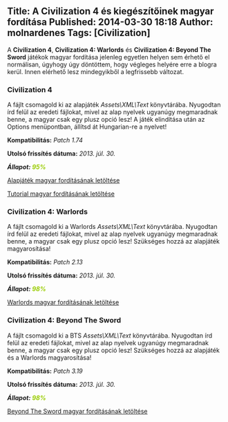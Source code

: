 Title: A Civilization 4 és kiegészítőinek magyar fordítása
Published: 2014-03-30 18:18
Author: molnardenes
Tags: [Civilization]
---

A **Civilization 4**, **Civilization 4: Warlords** és **Civilization 4:
Beyond The Sword** játékok magyar fordítása jelenleg egyetlen helyen sem
érhető el normálisan, úgyhogy úgy döntöttem, hogy végleges helyére erre
a blogra kerül. Innen elérhető lesz mindegyikből a legfrissebb változat.

### Civilization 4

A fájlt csomagold ki az alapjáték *Assets\XML\Text* könyvtárába.
Nyugodtan írd felül az eredeti fájlokat, mivel az alap nyelvek ugyanúgy
megmaradnak benne, a magyar csak egy plusz opció lesz! A játék
elindítása után az Options menüpontban, állítsd át Hungarian-re a
nyelvet!

**Kompatibilitás:** *Patch 1.74*

**Utolsó frissítés dátuma:** *2013. júl. 30.*

***Állapot: <span style="color: #99cc00;">95%</span>***

[Alapjáték magyar fordításának
letöltése](https://mega.nz/#!365THawY!DgY1M39Brnjh5OcN3cZ97w58rE3hV8TAaEegSYAobLI "Alapjáték magyar fordítása")

[Tutorial magyar fordításának
letöltése](https://mega.nz/#!W7wzzYDB!s1tWyXGMbMqlGIuG5eBAKNZUL_4_yCHZRriqQNmMRk0 "Tutorial magyar fordítása")

### Civilization 4: Warlords

A fájlt csomagold ki a Warlords *Assets\XML\Text* könyvtárába.
Nyugodtan írd felül az eredeti fájlokat, mivel az alap nyelvek ugyanúgy
megmaradnak benne, a magyar csak egy plusz opció lesz! Szükséges hozzá
az alapjáték magyarosítása!

**Kompatibilitás:** *Patch 2.13*

**Utolsó frissítés dátuma:** *2013. júl. 30.*

***Állapot: <span style="color: #99cc00;">98%</span>***

[Warlords magyar fordításának
letöltése](https://mega.nz/#!nyohiKAK!-vJtdbZNjWHjxb5IDlZ2LBfdswc7ZKh9W422-yq4LZQ "Warlords magyar fordítása")

### Civilization 4: Beyond The Sword

A fájlt csomagold ki a BTS *Assets\XML\Text* könyvtárába. Nyugodtan
írd felül az eredeti fájlokat, mivel az alap nyelvek ugyanúgy
megmaradnak benne, a magyar csak egy plusz opció lesz! Szükséges hozzá
az alapjáték és a Warlords magyarosítása!

**Kompatibilitás:** *Patch 3.19*

**Utolsó frissítés dátuma:** *2013. júl. 30.*

***Állapot: <span style="color: #99cc00;">98%</span>***

[Beyond The Sword magyar fordításának
letöltése](https://mega.nz/#!HzxTkSYA!hf2PdQzoOGBzEnwgjrJuNJLvTB3AqUP-hwonTMQ5n8Q "Beyond The Sword magyar fordítása")